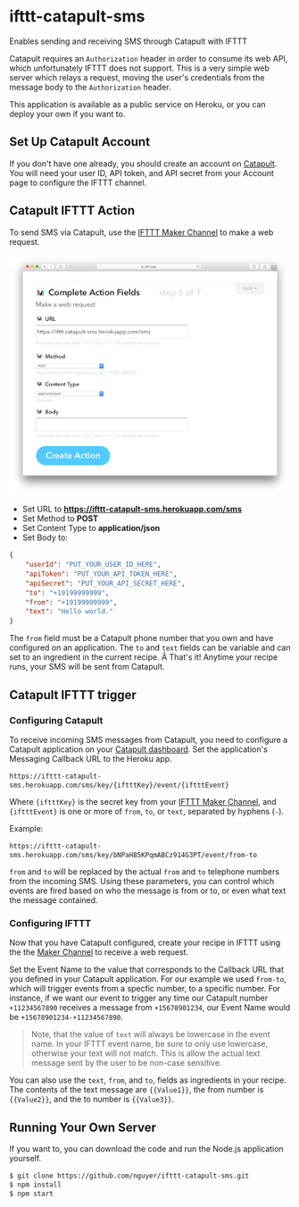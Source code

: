 ifttt-catapult-sms
====================
Enables sending and receiving SMS through Catapult with IFTTT

Catapult requires an `Authorization` header in order to consume its web API, which unfortunately IFTTT does not support. This is a very simple web server which relays a request, moving the user's credentials from the message body to the `Authorization` header.

This application is available as a public service on Heroku, or you can deploy your own if you want to.

Set Up Catapult Account
--------------------
If you don't have one already, you should create an account on [Catapult](https://catapult.inetwork.com). You will need your user ID, API token, and API secret from your Account page to configure the IFTTT channel.

Catapult IFTTT Action
--------------------
To send SMS via Catapult, use the [IFTTT Maker Channel](https://ifttt.com/maker) to make a web request.

![IFTTT Maker Channel](https://raw.githubusercontent.com/nguyer/ifttt-catapult-sms/master/img/ifttt_r.png)

 - Set URL to **https://ifttt-catapult-sms.herokuapp.com/sms**
 - Set Method to **POST**
 - Set Content Type to **application/json**
 - Set Body to:

```json
{
	"userId": "PUT_YOUR_USER_ID_HERE",
	"apiToken": "PUT_YOUR_API_TOKEN_HERE",
	"apiSecret": "PUT_YOUR_API_SECRET_HERE",
	"to": "+19199999999",
	"from": "+19199999999",
	"text": "Hello world."
}
```

The `from` field must be a Catapult phone number that you own and have configured on an application. The `to` and `text` fields can be variable and can set to an ingredient in the current recipe.
Â
That's it! Anytime your recipe runs, your SMS will be sent from Catapult.

Catapult IFTTT trigger
--------------------

### Configuring Catapult

To receive incoming SMS messages from Catapult, you need to configure a Catapult application on your [Catapult dashboard](https://catapult.inetwork.com). Set the application's Messaging Callback URL to the Heroku app.

	https://ifttt-catapult-sms.herokuapp.com/sms/key/{iftttKey}/event/{iftttEvent}

Where `{iftttKey}` is the secret key from your [IFTTT Maker Channel](https://ifttt.com/maker), and `{iftttEvent}` is one or more of `from`, `to`, or `text`, separated by hyphens (`-`).

Example:

	https://ifttt-catapult-sms.herokuapp.com/sms/key/bNPaH85KPqmABCz914G3PT/event/from-to


`from` and `to` will be replaced by the actual `from` and `to` telephone numbers from the incoming SMS. Using these parameters, you can control which events are fired based on who the message is from or to, or even what text the message contained.

### Configuring IFTTT

Now that you have Catapult configured, create your recipe in IFTTT using the the [Maker Channel](https://ifttt.com/maker) to receive a web request.

Set the Event Name to the value that corresponds to the Callback URL that you defined in your Catapult application. For our example we used `from-to`, which will trigger events from a specfic number, to a specific number. For instance, if we want our event to trigger any time our Catapult number `+11234567890` receives a message from `+15678901234`, our Event Name would be `+15678901234-+11234567890`.

> Note, that the value of `text` will always be lowercase in the event name. In your IFTTT event name, be sure to only use lowercase, otherwise your text will not match. This is allow the actual text message sent by the user to be non-case sensitive.

You can also use the `text`, `from`, and `to`, fields as ingredients in your recipe. The contents of the text message are `{{Value1}}`, the from number is `{{Value2}}`, and the to number is `{{Value3}}`.

Running Your Own Server
--------------------
If you want to, you can download the code and run the Node.js application yourself.

	$ git clone https://github.com/nguyer/ifttt-catapult-sms.git
	$ npm install
	$ npm start
